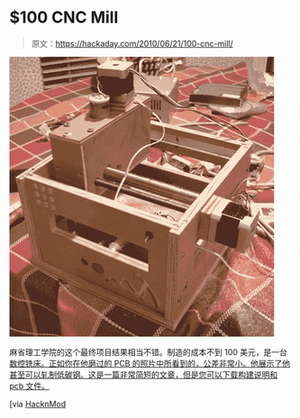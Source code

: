 # $100 CNC Mill

> 原文：<https://hackaday.com/2010/06/21/100-cnc-mill/>

![](img/36646191ffe786c4b6fc928ffac3fb36.png "mill (Custom)")

麻省理工学院的这个最终项目结果相当不错。制造的成本不到 100 美元，是一台[数控铣床。正如你在他磨过的 PCB 的照片中所看到的，公差非常小。他展示了他甚至可以轧制低碳钢。这是一篇非常简短的文章，但是您可以下载构建说明和 pcb 文件。](http://fab.cba.mit.edu/classes/MIT/863.09/people/dcarr/final/final.html)

[via [HacknMod](http://hacknmod.com/hack/diy-3-axis-cnc-milling-machine-for-under-100/?utm_source=feedburner&utm_medium=feed&utm_campaign=Feed:+hacknmod/qjUG+(Hack+N+Mod))